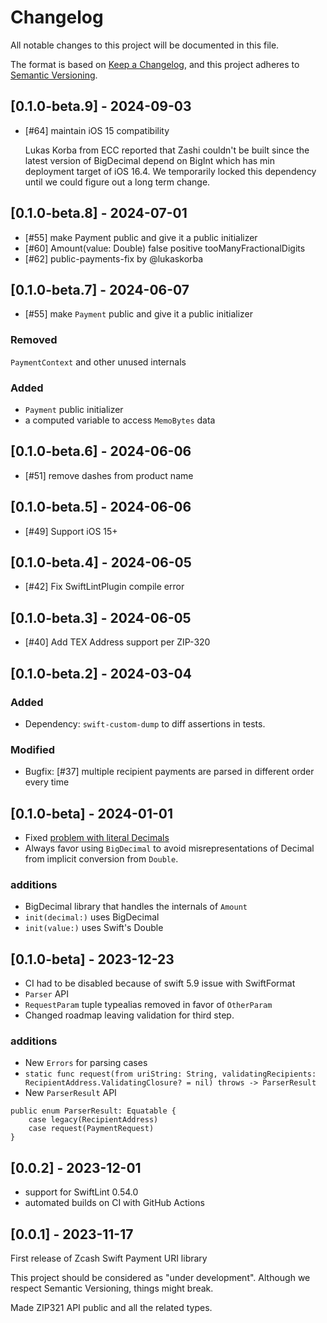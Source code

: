 # Changelog

All notable changes to this project will be documented in this file.

The format is based on [Keep a Changelog](https://keepachangelog.com/en/1.0.0/),
and this project adheres to [Semantic Versioning](https://semver.org/spec/v2.0.0.html).


## [0.1.0-beta.9] - 2024-09-03

- [#64] maintain iOS 15 compatibility
    
    Lukas Korba from ECC reported that Zashi couldn't be built since
    the latest version of BigDecimal depend on BigInt which has min
    deployment target of iOS 16.4. We temporarily locked this dependency
    until we could figure out a long term change.
    
## [0.1.0-beta.8] - 2024-07-01


- [#55] make Payment public and give it a public initializer
- [#60] Amount(value: Double) false positive tooManyFractionalDigits
- [#62] public-payments-fix by @lukaskorba 


## [0.1.0-beta.7] - 2024-06-07
- [#55] make `Payment` public and give it a public initializer
### Removed 
`PaymentContext` and other unused internals

### Added
- `Payment` public initializer
- a computed variable to access `MemoBytes` data
## [0.1.0-beta.6] - 2024-06-06
- [#51] remove dashes from product name
## [0.1.0-beta.5] - 2024-06-06
- [#49] Support iOS 15+
## [0.1.0-beta.4] - 2024-06-05
- [#42] Fix SwiftLintPlugin compile error

## [0.1.0-beta.3] - 2024-06-05

- [#40] Add TEX Address support per ZIP-320 

## [0.1.0-beta.2] - 2024-03-04
### Added 
- Dependency: `swift-custom-dump` to diff assertions in tests.

### Modified
- Bugfix: [#37] multiple recipient payments are parsed in different order every time 

## [0.1.0-beta] - 2024-01-01
- Fixed [problem with literal Decimals](https://github.com/pacu/zcash-swift-payment-uri/issues/35)
- Always favor using `BigDecimal` to avoid misrepresentations of Decimal from 
implicit conversion from `Double`.

### additions
- BigDecimal library that handles the internals of `Amount`
- `init(decimal:)` uses BigDecimal
- `init(value:)` uses Swift's Double 

## [0.1.0-beta] - 2023-12-23
- CI had to be disabled because of swift 5.9 issue with SwiftFormat
- `Parser` API
- `RequestParam` tuple typealias removed in favor of `OtherParam` 
- Changed roadmap leaving validation for third step.

### additions
- New `Errors` for parsing cases
- `static func request(from uriString: String, validatingRecipients: RecipientAddress.ValidatingClosure? = nil) throws -> ParserResult`
- New `ParserResult` API

```
public enum ParserResult: Equatable {
    case legacy(RecipientAddress)
    case request(PaymentRequest)
}
```

## [0.0.2] - 2023-12-01

- support for SwiftLint 0.54.0
- automated builds on CI with GitHub Actions

## [0.0.1] - 2023-11-17

First release of Zcash Swift Payment URI library

This project should be considered as "under development". Although we respect Semantic
Versioning, things might break.

Made ZIP321 API public and all the related types. 
